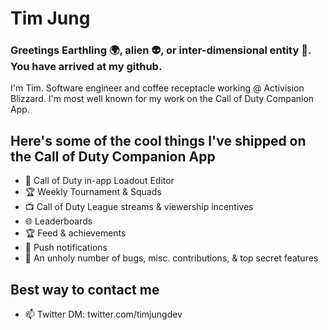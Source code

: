 # Tim Jung

### Greetings Earthling 🌍, alien 👽, or inter-dimensional entity 🌌. You have arrived at my github.

I'm Tim. Software engineer and coffee receptacle working @ Activision Blizzard. I'm most well known for my work on the Call of Duty Companion App.

## Here's some of the cool things I've shipped on the Call of Duty Companion App
- 🔫 Call of Duty in-app Loadout Editor
- 🏆 Weekly Tournament & Squads
- 📺 Call of Duty League streams & viewership incentives
- 🌐 Leaderboards
- 🏆 Feed & achievements
- 🔔 Push notifications
- 🐛 An unholy number of bugs, misc. contributions, & top secret features

## Best way to contact me
- 📫 Twitter DM: twitter.com/timjungdev

<!--
**TimJung/TimJung** is a ✨ _special_ ✨ repository because its `README.md` (this file) appears on your GitHub profile.

Here are some ideas to get you started:

- 🔭 I’m currently working on ...
- 🌱 I’m currently learning ...
- 👯 I’m looking to collaborate on ...
- 🤔 I’m looking for help with ...
- 💬 Ask me about ...
- 📫 How to reach me: ...
- 😄 Pronouns: ...
- ⚡ Fun fact: ...
-->
